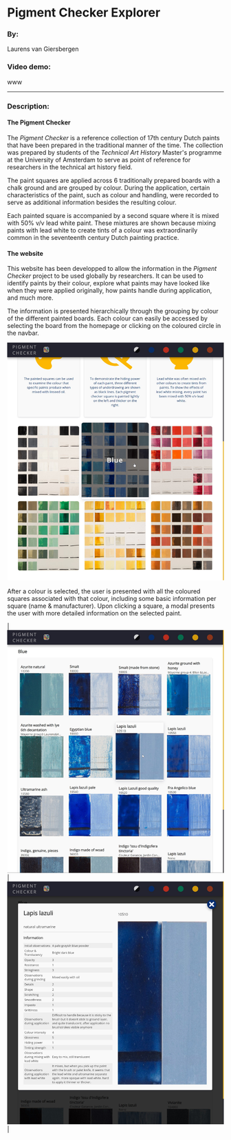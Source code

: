 # Pigment Checker Explorer

### By: 
Laurens van Giersbergen

### Video demo: 
www

---

### Description:

#### The Pigment Checker
The _Pigment Checker_ is a reference collection of 17th century Dutch paints that have been prepared in the traditional manner of the time. The collection was prepared by students of the _Technical Art History_ Master's programme at the University of Amsterdam to serve as point of reference for researchers in the technical art history field.

The paint squares are applied across 6 traditionally prepared boards with a chalk ground and are grouped by colour. During the application, certain characteristics of the paint, such as colour and handling, were recorded to serve as additional information besides the resulting colour.

Each painted square is accompanied by a second square where it is mixed with 50% v/v lead white paint. These mixtures are shown because mixing paints with lead white to create tints of a colour was extraordinarily common in the seventeenth century Dutch painting practice.

#### The website
This website has been developped to allow the information in the _Pigment Checker_ project to be used globally by researchers. It can be used to identify paints by their colour, explore what paints may have looked like when they were applied originally, how paints handle during application, and much more. 

The information is presented hierarchically through the grouping by colour of the different painted boards. Each colour can easily be accessed by selecting the board from the homepage or clicking on the coloured circle in the navbar.

![Homepage](homepage.jpg)

After a colour is selected, the user is presented with all the coloured squares associated with that colour, including some basic information per square (name & manufacturer). Upon clicking a square, a modal presents the user with more detailed information on the selected paint.

| ![Blue page](blue_page.jpg) | ![Information for lapis lazuli](lapis.jpg) |

